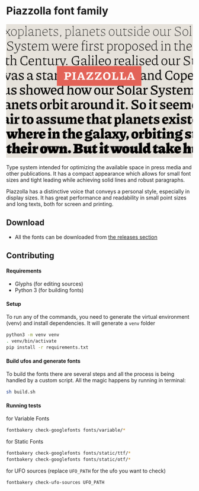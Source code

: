 # Piazzolla font family
![Piazzolla](extra/Piazzolla.png)

Type system intended for optimizing the available space in press media and other publications. It has a compact appearance which allows for small font sizes and tight leading while achieving solid lines and robust paragraphs.

Piazzolla has a distinctive voice that conveys a personal style, especially in display sizes. It has great performance and readability in small point sizes and long texts, both for screen and printing.

## Download

- All the fonts can be downloaded from [the releases section](https://github.com/juandelperal/piazzolla/releases)


## Contributing

#### Requirements

- Glyphs (for editing sources)
- Python 3 (for building fonts)


#### Setup

To run any of the commands, you need to generate the virtual environment (venv) and install dependencies. It will generate a `venv` folder

```bash
python3 -m venv venv
. venv/bin/activate
pip install -r requirements.txt
```


#### Build ufos and generate fonts

To build the fonts there are several steps and all the process is being handled by a custom script. All the magic happens by running in terminal:

```bash
sh build.sh
```


#### Running tests

for Variable Fonts
```bash
fontbakery check-googlefonts fonts/variable/*
```

for Static Fonts
```bash
fontbakery check-googlefonts fonts/static/ttf/*
fontbakery check-googlefonts fonts/static/otf/*
```

for UFO sources (replace `UFO_PATH` for the ufo you want to check)
```bash
fontbakery check-ufo-sources UFO_PATH
```